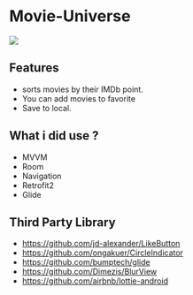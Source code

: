 # Movie-Universe

![](https://media.giphy.com/media/9BmYdmjBmKW4d7mbmD/source.gif)



##   Features

- sorts movies by their IMDb point.
- You can add movies to favorite
- Save to local.

##   What i did use ?

- MVVM
- Room
- Navigation
- Retrofit2
- Glide

##   Third Party Library

- https://github.com/jd-alexander/LikeButton
- https://github.com/ongakuer/CircleIndicator
- https://github.com/bumptech/glide
- https://github.com/Dimezis/BlurView
- https://github.com/airbnb/lottie-android

